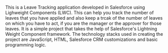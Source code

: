 This is a Leave Tracking application developed in Salesforce using Lighweight Components (LWC). 
This can help you track the number of leaves that you have applied and also keep a trcak of the number of leaves on which you have to act, if you are the manager or the approver for those leaves.
It is a simple project that takes the help of Salesforce's Lightning Weight Component framework. The technology stacks used in creating the project are JavaScript, HTML, Salesforce CRM customizations and basic programming logic.
